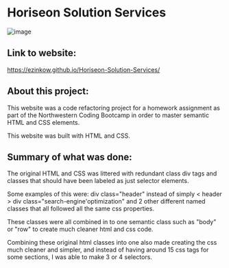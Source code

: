 # Horiseon Solution Services

![image](https://user-images.githubusercontent.com/71417500/95000378-da86f900-0585-11eb-8118-b9292b12b725.png)

## Link to website:
https://ezinkow.github.io/Horiseon-Solution-Services/

## About this project:

This website was a code refactoring project for a homework assignment as part of the Northwestern Coding Bootcamp in order to master semantic HTML and CSS elements.

This website was built with HTML and CSS.

## Summary of what was done:

The original HTML and CSS was littered with redundant class div tags and classes that should have been labeled as just selector elements.

Some examples of this were:
div class="header" instead of simply < header >
div class="search-engine'optimization" and 2 other different named classes that all followed all the same css properties.
  
  These classes were all combined in to one semantic class such as "body" or "row" to create much cleaner html and css code.
  
  Combining these original html classes into one also made creating the css much cleaner and simpler, and instead of having around 15 css tags for some sections, I was able to make 3 or 4 selectors.
 


